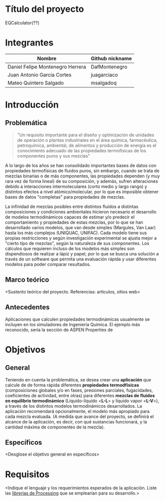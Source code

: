 # Título del proyecto
EQCalculator(??)

# Integrantes
| Nombre| Github nickname|
|----|----|
| Daniel Felipe Montenegro Herrera  | DafMontenegro |
| Juan Antonio Garcia Cortes  | juagarciaco |
| Mateo Quintero Salgado  | msalgadoq  |

# Introducción

## Problemática

>"Un requisito importante para el diseño y optimización de unidades de operación o plantas industriales en el área química, farmacéutica, petroquímica, ambiental, de alimentos y producción de energía es el conocimiento adecuado de las propiedades termofísicas de los componentes puros y sus mezclas"

A lo largo de los años se han consolidado importantes bases de datos con propiedades termofísicas de fluidos puros, sin embargo, cuando se trata de mezclas binarias o de más componentes, las propiedades dependen (y muy rara vez de forma lineal) de su composición, y además, sufren alteraciones debido a interacciones intermoleculares (corto medio y largo rango) y distintos efectos a nivel atómico/molecular, por lo que es imposible obtener bases de datos "completas" para propiedades de mezclas.  

La infinidad de mezclas posibles entre distintos fluidos a distintas composiciones y condiciones ambientales hicieron necesario el desarrollo de modelos termodinámicos capaces de estimar y/o predecir el comportamiento y propiedades de estas mezclas, por lo que se han desarrollado varios modelos, que van desde simples (Margules, Van Laar) hasta los más complejos (UNIQUAC, UNIFAC). Cada modelo tiene sus propias restricciones y según investigación experimental se ajusta mejor a "cierto tipo de mezclas", según la naturaleza de sus componentes. Los cálculos que requieren incluso de los modelos más simples son dispendiosos de realizar a lápiz y papel, por lo que se busca una solución a través de un software que permita una evaluación rápida y usar diferentes modelos para poder comparar resultados. 

## Marco teórico

<Sustento teórico del proyecto. Referencias: artículos, sitios web>


## Antecedentes

Aplicaciones que calculen propiedades termodinámicas usualmente se incluyen en los simuladores de Ingeniería Química. El ejemplo más reconocido, sería la sección de ASPEN Properties de

# Objetivos

## General

Teniendo en cuenta la problemática, se desea crear una **aplicación** que calcule de de forma rápida diferentes **propiedades termodfísicas** (composiciones globales y/o en fases, presiones parciales, fugacidades, coeficientes de actividad, entre otras) para diferentes **mezclas de fluidos en equilibrio termodinámico** (Líquido-líquido <**L-L**> y líquido vapor <**L-V**>), a través de los distintos modelos termodinámicos desarrollados. La aplicación recomendará opcionalmente, el modelo más apropiado para cada mezcla evaluada. (A medida que avance del proyecto, se definirá el alcance de la aplicación, es decir, con qué sustancias funcionará, y la cantidad máxima de componentes de la mezcla).

## Específicos

<Desglose el objetivo general en específicos>

# Requisitos

<Indique el lenguaje y los requerimientos esperados de la aplicación. Liste las [librerías de Processing](https://processing.org/reference/libraries/) que se emplearían para su desarrollo.>
